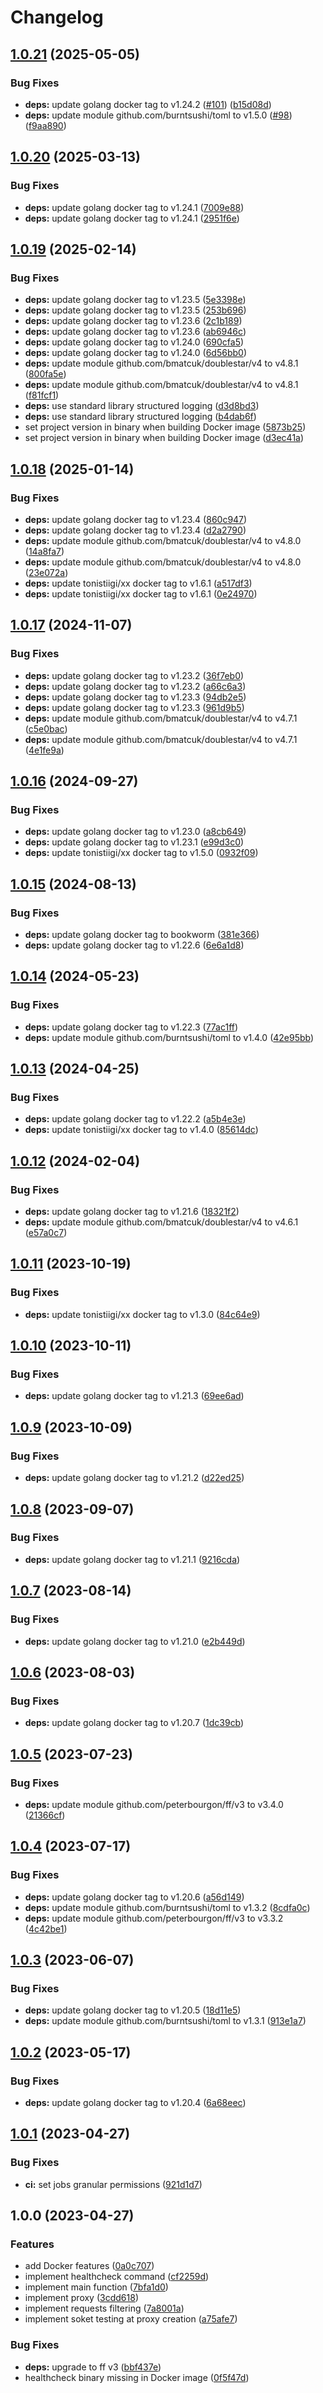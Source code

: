 # Changelog

## [1.0.21](https://github.com/cailloumajor/docker-socket-proxy/compare/v1.0.20...v1.0.21) (2025-05-05)


### Bug Fixes

* **deps:** update golang docker tag to v1.24.2 ([#101](https://github.com/cailloumajor/docker-socket-proxy/issues/101)) ([b15d08d](https://github.com/cailloumajor/docker-socket-proxy/commit/b15d08d736f8baed0bcd1e0c514b4992fd42a576))
* **deps:** update module github.com/burntsushi/toml to v1.5.0 ([#98](https://github.com/cailloumajor/docker-socket-proxy/issues/98)) ([f9aa890](https://github.com/cailloumajor/docker-socket-proxy/commit/f9aa89015463388f8f962d44cb89829a76f92c9a))

## [1.0.20](https://github.com/cailloumajor/docker-socket-proxy/compare/v1.0.19...v1.0.20) (2025-03-13)


### Bug Fixes

* **deps:** update golang docker tag to v1.24.1 ([7009e88](https://github.com/cailloumajor/docker-socket-proxy/commit/7009e88e6aaa8796e06785a9f7dd5bbe595233cd))
* **deps:** update golang docker tag to v1.24.1 ([2951f6e](https://github.com/cailloumajor/docker-socket-proxy/commit/2951f6ead22a9630dcbda359fe813fec75592609))

## [1.0.19](https://github.com/cailloumajor/docker-socket-proxy/compare/v1.0.18...v1.0.19) (2025-02-14)


### Bug Fixes

* **deps:** update golang docker tag to v1.23.5 ([5e3398e](https://github.com/cailloumajor/docker-socket-proxy/commit/5e3398e8f95991bddfaad6e986f042e5ec22cdae))
* **deps:** update golang docker tag to v1.23.5 ([253b696](https://github.com/cailloumajor/docker-socket-proxy/commit/253b696c96eb1823865a7dc5431e68c185301408))
* **deps:** update golang docker tag to v1.23.6 ([2c1b189](https://github.com/cailloumajor/docker-socket-proxy/commit/2c1b189adeaa2536465c71d08202633e985455d3))
* **deps:** update golang docker tag to v1.23.6 ([ab6946c](https://github.com/cailloumajor/docker-socket-proxy/commit/ab6946c027320f06c65821626e53683463d30d7f))
* **deps:** update golang docker tag to v1.24.0 ([690cfa5](https://github.com/cailloumajor/docker-socket-proxy/commit/690cfa584b8fe849a3ebd018364264b1a243bc78))
* **deps:** update golang docker tag to v1.24.0 ([6d56bb0](https://github.com/cailloumajor/docker-socket-proxy/commit/6d56bb0116247a9274d3d2d05300dbb5f1fe80d9))
* **deps:** update module github.com/bmatcuk/doublestar/v4 to v4.8.1 ([800fa5e](https://github.com/cailloumajor/docker-socket-proxy/commit/800fa5e02deb3b43f9c39f724d44ba50c71bbbb2))
* **deps:** update module github.com/bmatcuk/doublestar/v4 to v4.8.1 ([f81fcf1](https://github.com/cailloumajor/docker-socket-proxy/commit/f81fcf1d014abb29188345404b99726589c00ef2))
* **deps:** use standard library structured logging ([d3d8bd3](https://github.com/cailloumajor/docker-socket-proxy/commit/d3d8bd343c178308919ef407ff34d91e08fc3f73))
* **deps:** use standard library structured logging ([b4dab6f](https://github.com/cailloumajor/docker-socket-proxy/commit/b4dab6f303c5d5b41d0c89e7fd89c4e602f4159d))
* set project version in binary when building Docker image ([5873b25](https://github.com/cailloumajor/docker-socket-proxy/commit/5873b25634d66db8485d29606e2f04483c223ed8))
* set project version in binary when building Docker image ([d3ec41a](https://github.com/cailloumajor/docker-socket-proxy/commit/d3ec41a62778722e246d5cc72145626a69f2046f))

## [1.0.18](https://github.com/cailloumajor/docker-socket-proxy/compare/v1.0.17...v1.0.18) (2025-01-14)


### Bug Fixes

* **deps:** update golang docker tag to v1.23.4 ([860c947](https://github.com/cailloumajor/docker-socket-proxy/commit/860c9474a3fd9637bdb4c64a524501da28c3d877))
* **deps:** update golang docker tag to v1.23.4 ([d2a2790](https://github.com/cailloumajor/docker-socket-proxy/commit/d2a2790fc37f8eeea7f48d770162a3b823b52fda))
* **deps:** update module github.com/bmatcuk/doublestar/v4 to v4.8.0 ([14a8fa7](https://github.com/cailloumajor/docker-socket-proxy/commit/14a8fa78cea7a70212b28d6c97c12877fced7cfa))
* **deps:** update module github.com/bmatcuk/doublestar/v4 to v4.8.0 ([23e072a](https://github.com/cailloumajor/docker-socket-proxy/commit/23e072a4c4d5552bd9545aa1b1ea70c6279c4565))
* **deps:** update tonistiigi/xx docker tag to v1.6.1 ([a517df3](https://github.com/cailloumajor/docker-socket-proxy/commit/a517df30aa44af70bf29b724f7aa01c9fa47aa06))
* **deps:** update tonistiigi/xx docker tag to v1.6.1 ([0e24970](https://github.com/cailloumajor/docker-socket-proxy/commit/0e249701e9ef1862a1cc79f54cf415691254261d))

## [1.0.17](https://github.com/cailloumajor/docker-socket-proxy/compare/v1.0.16...v1.0.17) (2024-11-07)


### Bug Fixes

* **deps:** update golang docker tag to v1.23.2 ([36f7eb0](https://github.com/cailloumajor/docker-socket-proxy/commit/36f7eb0c3aa41393b8449e29ae20f189ea1edc0e))
* **deps:** update golang docker tag to v1.23.2 ([a66c6a3](https://github.com/cailloumajor/docker-socket-proxy/commit/a66c6a3bd2758eebbbb259b641e6824a22fbe986))
* **deps:** update golang docker tag to v1.23.3 ([94db2e5](https://github.com/cailloumajor/docker-socket-proxy/commit/94db2e53ddbb8dc00457a906800796675211df96))
* **deps:** update golang docker tag to v1.23.3 ([961d9b5](https://github.com/cailloumajor/docker-socket-proxy/commit/961d9b5f2342333cbc19a8f4710b779d3253e060))
* **deps:** update module github.com/bmatcuk/doublestar/v4 to v4.7.1 ([c5e0bac](https://github.com/cailloumajor/docker-socket-proxy/commit/c5e0bac2e348ba2f8740e09cab56f2b5e605ce31))
* **deps:** update module github.com/bmatcuk/doublestar/v4 to v4.7.1 ([4e1fe9a](https://github.com/cailloumajor/docker-socket-proxy/commit/4e1fe9ac355ac4505f428fe70c2c2fed6e1a4bfa))

## [1.0.16](https://github.com/cailloumajor/docker-socket-proxy/compare/v1.0.15...v1.0.16) (2024-09-27)


### Bug Fixes

* **deps:** update golang docker tag to v1.23.0 ([a8cb649](https://github.com/cailloumajor/docker-socket-proxy/commit/a8cb64941cc174d4f9f30dd178b9362ee1b9b93e))
* **deps:** update golang docker tag to v1.23.1 ([e99d3c0](https://github.com/cailloumajor/docker-socket-proxy/commit/e99d3c019c805f7069f6505d026ad40e59b35343))
* **deps:** update tonistiigi/xx docker tag to v1.5.0 ([0932f09](https://github.com/cailloumajor/docker-socket-proxy/commit/0932f09ea0a9806e2c515991f7e39ec386540b8a))

## [1.0.15](https://github.com/cailloumajor/docker-socket-proxy/compare/v1.0.14...v1.0.15) (2024-08-13)


### Bug Fixes

* **deps:** update golang docker tag to bookworm ([381e366](https://github.com/cailloumajor/docker-socket-proxy/commit/381e3663acc076c1e69487cc6e63257bf7838ce9))
* **deps:** update golang docker tag to v1.22.6 ([6e6a1d8](https://github.com/cailloumajor/docker-socket-proxy/commit/6e6a1d8ffa585396de56ac002a8cdeffdb2a1d21))

## [1.0.14](https://github.com/cailloumajor/docker-socket-proxy/compare/v1.0.13...v1.0.14) (2024-05-23)


### Bug Fixes

* **deps:** update golang docker tag to v1.22.3 ([77ac1ff](https://github.com/cailloumajor/docker-socket-proxy/commit/77ac1ff9921102d0e82d78c96c4a9b0e0bfbbd46))
* **deps:** update module github.com/burntsushi/toml to v1.4.0 ([42e95bb](https://github.com/cailloumajor/docker-socket-proxy/commit/42e95bbd93623666c2dfa12f6c598db3bbb8cd89))

## [1.0.13](https://github.com/cailloumajor/docker-socket-proxy/compare/v1.0.12...v1.0.13) (2024-04-25)


### Bug Fixes

* **deps:** update golang docker tag to v1.22.2 ([a5b4e3e](https://github.com/cailloumajor/docker-socket-proxy/commit/a5b4e3e5bb185abff9b1037faf2e8ef52b5eb7b5))
* **deps:** update tonistiigi/xx docker tag to v1.4.0 ([85614dc](https://github.com/cailloumajor/docker-socket-proxy/commit/85614dca07bfd3b8da0589624a33986654ab0f4c))

## [1.0.12](https://github.com/cailloumajor/docker-socket-proxy/compare/v1.0.11...v1.0.12) (2024-02-04)


### Bug Fixes

* **deps:** update golang docker tag to v1.21.6 ([18321f2](https://github.com/cailloumajor/docker-socket-proxy/commit/18321f2ea5deb17f3457a25030a0649d1fb8d10c))
* **deps:** update module github.com/bmatcuk/doublestar/v4 to v4.6.1 ([e57a0c7](https://github.com/cailloumajor/docker-socket-proxy/commit/e57a0c73b526656bbf489170d99275615a13b318))

## [1.0.11](https://github.com/cailloumajor/docker-socket-proxy/compare/v1.0.10...v1.0.11) (2023-10-19)


### Bug Fixes

* **deps:** update tonistiigi/xx docker tag to v1.3.0 ([84c64e9](https://github.com/cailloumajor/docker-socket-proxy/commit/84c64e98efef896fb239ef00a4e9a7d407824540))

## [1.0.10](https://github.com/cailloumajor/docker-socket-proxy/compare/v1.0.9...v1.0.10) (2023-10-11)


### Bug Fixes

* **deps:** update golang docker tag to v1.21.3 ([69ee6ad](https://github.com/cailloumajor/docker-socket-proxy/commit/69ee6ad39b0afb1e42168b43f8483824381db717))

## [1.0.9](https://github.com/cailloumajor/docker-socket-proxy/compare/v1.0.8...v1.0.9) (2023-10-09)


### Bug Fixes

* **deps:** update golang docker tag to v1.21.2 ([d22ed25](https://github.com/cailloumajor/docker-socket-proxy/commit/d22ed252b95a20f5164155fcaab4a7276140d467))

## [1.0.8](https://github.com/cailloumajor/docker-socket-proxy/compare/v1.0.7...v1.0.8) (2023-09-07)


### Bug Fixes

* **deps:** update golang docker tag to v1.21.1 ([9216cda](https://github.com/cailloumajor/docker-socket-proxy/commit/9216cda3691f11e3b2d711cfbebc4ddd6161b400))

## [1.0.7](https://github.com/cailloumajor/docker-socket-proxy/compare/v1.0.6...v1.0.7) (2023-08-14)


### Bug Fixes

* **deps:** update golang docker tag to v1.21.0 ([e2b449d](https://github.com/cailloumajor/docker-socket-proxy/commit/e2b449dc3d841ae6cfe44be4a1b5473106e7cfad))

## [1.0.6](https://github.com/cailloumajor/docker-socket-proxy/compare/v1.0.5...v1.0.6) (2023-08-03)


### Bug Fixes

* **deps:** update golang docker tag to v1.20.7 ([1dc39cb](https://github.com/cailloumajor/docker-socket-proxy/commit/1dc39cb457d7099ad9df72c28cb5bee53184f065))

## [1.0.5](https://github.com/cailloumajor/docker-socket-proxy/compare/v1.0.4...v1.0.5) (2023-07-23)


### Bug Fixes

* **deps:** update module github.com/peterbourgon/ff/v3 to v3.4.0 ([21366cf](https://github.com/cailloumajor/docker-socket-proxy/commit/21366cf41eeeed7dfd9e2d00dbfe19166f3dfdc9))

## [1.0.4](https://github.com/cailloumajor/docker-socket-proxy/compare/v1.0.3...v1.0.4) (2023-07-17)


### Bug Fixes

* **deps:** update golang docker tag to v1.20.6 ([a56d149](https://github.com/cailloumajor/docker-socket-proxy/commit/a56d149e52345979e188539bf0047076e3396ca4))
* **deps:** update module github.com/burntsushi/toml to v1.3.2 ([8cdfa0c](https://github.com/cailloumajor/docker-socket-proxy/commit/8cdfa0c415c52b4421275f59845096b6d50d7bd3))
* **deps:** update module github.com/peterbourgon/ff/v3 to v3.3.2 ([4c42be1](https://github.com/cailloumajor/docker-socket-proxy/commit/4c42be11d546a3533dfd6a3a08bdb60a8777fbbc))

## [1.0.3](https://github.com/cailloumajor/docker-socket-proxy/compare/v1.0.2...v1.0.3) (2023-06-07)


### Bug Fixes

* **deps:** update golang docker tag to v1.20.5 ([18d11e5](https://github.com/cailloumajor/docker-socket-proxy/commit/18d11e54781441b49ca7c26f305c0d3dc15f9e66))
* **deps:** update module github.com/burntsushi/toml to v1.3.1 ([913e1a7](https://github.com/cailloumajor/docker-socket-proxy/commit/913e1a79632c7f3188ad0f7c9f25592d1f14d760))

## [1.0.2](https://github.com/cailloumajor/docker-socket-proxy/compare/v1.0.1...v1.0.2) (2023-05-17)


### Bug Fixes

* **deps:** update golang docker tag to v1.20.4 ([6a68eec](https://github.com/cailloumajor/docker-socket-proxy/commit/6a68eecf141fa9c1b416919e4fb57cb4cb71c893))

## [1.0.1](https://github.com/cailloumajor/docker-socket-proxy/compare/v1.0.0...v1.0.1) (2023-04-27)


### Bug Fixes

* **ci:** set jobs granular permissions ([921d1d7](https://github.com/cailloumajor/docker-socket-proxy/commit/921d1d7a55297c47a6de26bc154cd161620e62af))

## 1.0.0 (2023-04-27)


### Features

* add Docker features ([0a0c707](https://github.com/cailloumajor/docker-socket-proxy/commit/0a0c70746ee0e0fa49d02f7e5861f6bf257d126b))
* implement healthcheck command ([cf2259d](https://github.com/cailloumajor/docker-socket-proxy/commit/cf2259de09e8e679883013e22504f1b5fb696358))
* implement main function ([7bfa1d0](https://github.com/cailloumajor/docker-socket-proxy/commit/7bfa1d0bececde9f07326d39668cc882fb8a2e84))
* implement proxy ([3cdd618](https://github.com/cailloumajor/docker-socket-proxy/commit/3cdd618aea1fa04972e9e1aaa718c10a6d9dfae3))
* implement requests filtering ([7a8001a](https://github.com/cailloumajor/docker-socket-proxy/commit/7a8001a06733030a1aa76be05a434aac20f8868a))
* implement soket testing at proxy creation ([a75afe7](https://github.com/cailloumajor/docker-socket-proxy/commit/a75afe74be7cfae38050d785d0b51b573b5f44a2))


### Bug Fixes

* **deps:** upgrade to ff v3 ([bbf437e](https://github.com/cailloumajor/docker-socket-proxy/commit/bbf437ecacf7dad10383bb2174a1c258b5bae497))
* healthcheck binary missing in Docker image ([0f5f47d](https://github.com/cailloumajor/docker-socket-proxy/commit/0f5f47dfda575b7fab04f05f692775f395205e56))
